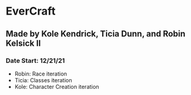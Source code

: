 # EverCraft

## Made by Kole Kendrick, Ticia Dunn, and Robin Kelsick II

### Date Start: 12/21/21

- Robin: Race iteration 
- Ticia: Classes iteration 
- Kole: Character Creation iteration  
